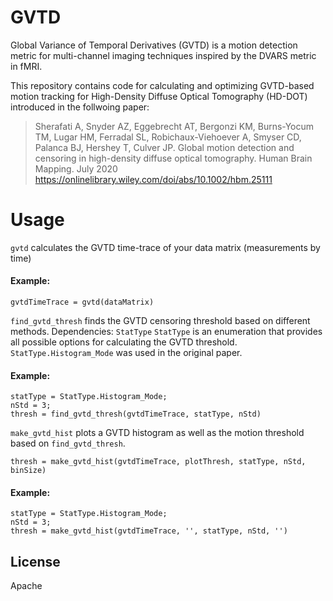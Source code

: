 # GVTD
Global Variance of Temporal Derivatives (GVTD) is a motion detection metric for multi-channel imaging techniques inspired by the DVARS metric in fMRI.

This repository contains code for calculating and optimizing GVTD-based motion tracking for High-Density Diffuse Optical Tomography (HD-DOT) introduced in the follwoing paper:

> Sherafati A, Snyder AZ, Eggebrecht AT, Bergonzi KM, Burns-Yocum TM, Lugar HM, Ferradal SL, Robichaux-Viehoever A, Smyser CD, Palanca BJ, Hershey T, Culver JP. Global motion detection and censoring in high-density diffuse optical tomography. Human Brain Mapping. July 2020 https://onlinelibrary.wiley.com/doi/abs/10.1002/hbm.25111

# Usage
`gvtd` calculates the GVTD time-trace of your data matrix (measurements by time)
#### Example:

    gvtdTimeTrace = gvtd(dataMatrix)

`find_gvtd_thresh` finds the GVTD censoring threshold based on different methods.
Dependencies: `StatType`
`StatType` is an enumeration that provides all possible options for calculating the GVTD threshold. `StatType.Histogram_Mode` was used in the original paper.

#### Example:
      
    statType = StatType.Histogram_Mode;
    nStd = 3;
    thresh = find_gvtd_thresh(gvtdTimeTrace, statType, nStd)

`make_gvtd_hist` plots a GVTD histogram as well as the motion threshold based on `find_gvtd_thresh`.

    thresh = make_gvtd_hist(gvtdTimeTrace, plotThresh, statType, nStd, binSize)
#### Example:

    statType = StatType.Histogram_Mode;
    nStd = 3;
    thresh = make_gvtd_hist(gvtdTimeTrace, '', statType, nStd, '')

License
----

Apache
